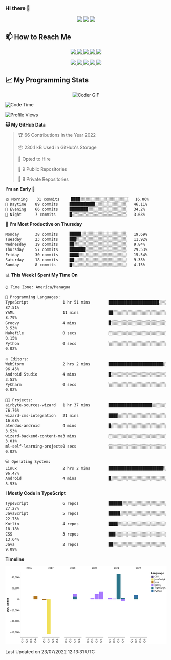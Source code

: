 ### Hi there 👋

<!--
**DevKenny/DevKenny** is a ✨ _special_ ✨ repository because its `README.md` (this file) appears on your GitHub profile.

Here are some ideas to get you started:

- 🔭 I’m currently working on ...
- 🌱 I’m currently learning ...
- 👯 I’m looking to collaborate on ...
- 🤔 I’m looking for help with ...
- 💬 Ask me about ...
- 📫 How to reach me: ...
- 😄 Pronouns: ...
- ⚡ Fun fact: ...
-->

<p align = "center">
  <img src="https://github-readme-stats.vercel.app/api?username=DevKenny&count_private=true&show_icons=true&theme=graywhite&line_height=30&hide_border=true">
  <img src="https://github-readme-stats.vercel.app/api/top-langs/?username=DevKenny&hide=html,css&theme=graywhite&hide_border=true">
  <img src="https://github-profile-summary-cards.vercel.app/api/cards/profile-details?username=DevKenny&theme=vue">
</p>

## 📫 How to Reach Me

<p align="center">
 <a href="https://devkenny.github.io">
  <img src="https://img.shields.io/badge/DevKenny-%23206A5D.svg?&style=for-the-badge&logo=jquery&logoColor=white" />
 </a>

 <a href="https://www.linkedin.com/in/hreal92">
  <img src="https://img.shields.io/badge/connect-%230077B5.svg?&style=for-the-badge&logo=linkedin&logoColor=white" />
 </a>

 <a href="https://join.skype.com/invite/IQ6gVADlpBSM">
  <img src="https://img.shields.io/badge/chat-%2300AFF0.svg?&style=for-the-badge&logo=skype&logoColor=white" />
 </a>

 <a href="mailto:realherrold@gmail.com">
  <img src="https://img.shields.io/badge/email-%23C14438.svg?&style=for-the-badge&logo=Gmail&logoColor=white" />
 </a>

 <a href="https://wa.me/50589517503">
  <img src="https://img.shields.io/badge/Whatsapp-%2300BFA5.svg?&style=for-the-badge&logo=Whatsapp&logoColor=white" />
 </a>
</p>

<p align="center">
  <a href="#">
    <img src="https://badges.pufler.dev/visits/DevKenny/DevKenny?style=flat-square&color=green&logo=github">
  </a>
  <a href="#">
    <img src="https://badges.pufler.dev/years/DevKenny?style=flat-square&color=green&logo=github">
  </a>
  <a href="#">
    <img src="https://badges.pufler.dev/repos/DevKenny?style=flat-square&color=green&logo=github">
  </a>
  <a href="#">
    <img src="https://badges.pufler.dev/gists/DevKenny?style=flat-square&color=green&logo=github">
  </a>
  <a href="#">
    <img src="https://badges.pufler.dev/commits/monthly/DevKenny?style=flat-square&color=green&logo=github">
  </a>
</p>

## 📈 My Programming Stats

<p align="center">
 <img src="https://www.mygo.ge/uploads/blog/1584023795.jpg" alt="Coder GIF" style="max-width:500px">
</p>

<!--START_SECTION:waka-->
![Code Time](http://img.shields.io/badge/Code%20Time-4%2C086%20hrs%2040%20mins-blue)

![Profile Views](http://img.shields.io/badge/Profile%20Views-0-blue)

**🐱 My GitHub Data** 

> 🏆 66 Contributions in the Year 2022
 > 
> 📦 230.1 kB Used in GitHub's Storage 
 > 
> 💼 Opted to Hire
 > 
> 📜 9 Public Repositories 
 > 
> 🔑 8 Private Repositories  
 > 
**I'm an Early 🐤** 

```text
🌞 Morning    31 commits     ████░░░░░░░░░░░░░░░░░░░░░   16.06% 
🌆 Daytime    89 commits     ███████████░░░░░░░░░░░░░░   46.11% 
🌃 Evening    66 commits     ████████░░░░░░░░░░░░░░░░░   34.2% 
🌙 Night      7 commits      █░░░░░░░░░░░░░░░░░░░░░░░░   3.63%

```
📅 **I'm Most Productive on Thursday** 

```text
Monday       38 commits     █████░░░░░░░░░░░░░░░░░░░░   19.69% 
Tuesday      23 commits     ███░░░░░░░░░░░░░░░░░░░░░░   11.92% 
Wednesday    19 commits     ██░░░░░░░░░░░░░░░░░░░░░░░   9.84% 
Thursday     57 commits     ███████░░░░░░░░░░░░░░░░░░   29.53% 
Friday       30 commits     ████░░░░░░░░░░░░░░░░░░░░░   15.54% 
Saturday     18 commits     ██░░░░░░░░░░░░░░░░░░░░░░░   9.33% 
Sunday       8 commits      █░░░░░░░░░░░░░░░░░░░░░░░░   4.15%

```


📊 **This Week I Spent My Time On** 

```text
⌚︎ Time Zone: America/Managua

💬 Programming Languages: 
TypeScript               1 hr 51 mins        ██████████████████████░░░   87.51% 
YAML                     11 mins             ██░░░░░░░░░░░░░░░░░░░░░░░   8.79% 
Groovy                   4 mins              █░░░░░░░░░░░░░░░░░░░░░░░░   3.53% 
Makefile                 0 secs              ░░░░░░░░░░░░░░░░░░░░░░░░░   0.15% 
Python                   0 secs              ░░░░░░░░░░░░░░░░░░░░░░░░░   0.02%

🔥 Editors: 
WebStorm                 2 hrs 2 mins        ████████████████████████░   96.45% 
Android Studio           4 mins              █░░░░░░░░░░░░░░░░░░░░░░░░   3.53% 
PyCharm                  0 secs              ░░░░░░░░░░░░░░░░░░░░░░░░░   0.02%

🐱‍💻 Projects: 
airbyte-sources-wizard   1 hr 37 mins        ███████████████████░░░░░░   76.76% 
wizard-cms-integration   21 mins             ████░░░░░░░░░░░░░░░░░░░░░   16.68% 
atendus-android          4 mins              █░░░░░░░░░░░░░░░░░░░░░░░░   3.53% 
wizard-backend-content-ma3 mins              ░░░░░░░░░░░░░░░░░░░░░░░░░   3.01% 
ml-self-learning-projects0 secs              ░░░░░░░░░░░░░░░░░░░░░░░░░   0.02%

💻 Operating System: 
Linux                    2 hrs 2 mins        ████████████████████████░   96.47% 
Android                  4 mins              █░░░░░░░░░░░░░░░░░░░░░░░░   3.53%

```

**I Mostly Code in TypeScript** 

```text
TypeScript               6 repos             ██████░░░░░░░░░░░░░░░░░░░   27.27% 
JavaScript               5 repos             █████░░░░░░░░░░░░░░░░░░░░   22.73% 
Kotlin                   4 repos             ████░░░░░░░░░░░░░░░░░░░░░   18.18% 
CSS                      3 repos             ███░░░░░░░░░░░░░░░░░░░░░░   13.64% 
Java                     2 repos             ██░░░░░░░░░░░░░░░░░░░░░░░   9.09%

```


**Timeline**

![Chart not found](https://raw.githubusercontent.com/DevKenny/DevKenny/main/charts/bar_graph.png) 


 Last Updated on 23/07/2022 12:13:31 UTC
<!--END_SECTION:waka-->

